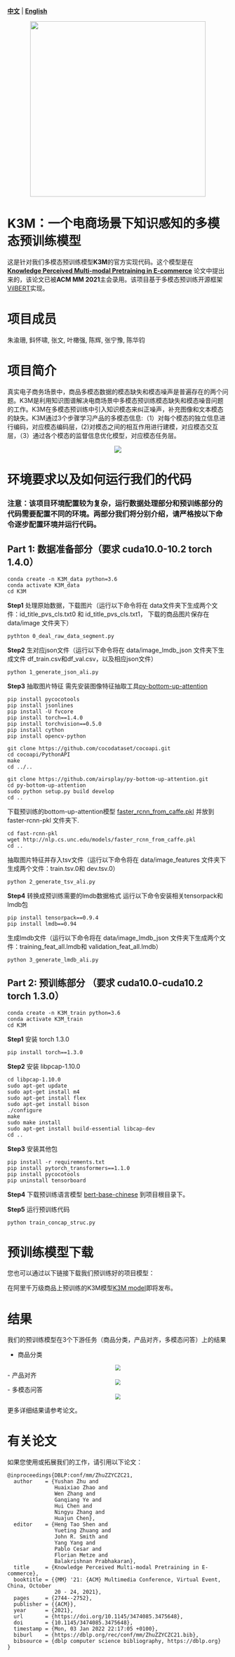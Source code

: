 [**中文**](https://github.com/YushanZhu/K3M/blob/main/README_CN.md) | [**English**](https://github.com/YushanZhu/K3M)

<p align="center">
    <a href="https://github.com/zjunlp/openue"> <img src="https://raw.githubusercontent.com/zjunlp/openue/master/docs/images/logo_zju_klab.png" width="400"/></a>
</p>

# K3M：一个电商场景下知识感知的多模态预训练模型

这是针对我们多模态预训练模型**K3M**的官方实现代码。这个模型是在 **[Knowledge Perceived Multi-modal Pretraining in E-commerce](https://dl.acm.org/doi/pdf/10.1145/3474085.3475648)** 论文中提出来的，该论文已被**ACM MM 2021**主会录用。该项目基于多模态预训练开源框架[VilBERT](https://github.com/facebookresearch/vilbert-multi-task)实现。

# 项目成员
朱渝珊, 鈄怀啸, 张文, 叶橄强, 陈辉, 张宁豫, 陈华钧

# 项目简介
真实电子商务场景中，商品多模态数据的模态缺失和模态噪声是普遍存在的两个问题。K3M是利用知识图谱解决电商场景中多模态预训练模态缺失和模态噪音问题的工作。K3M在多模态预训练中引入知识模态来纠正噪声，补充图像和文本模态的缺失。K3M通过3个步骤学习产品的多模态信息:（1）对每个模态的独立信息进行编码，对应模态编码层，(2)对模态之间的相互作用进行建模，对应模态交互层，（3）通过各个模态的监督信息优化模型，对应模态任务层。
<div align=center><img src="./pics/model.png" style="zoom:100%;" />
</div>


# 环境要求以及如何运行我们的代码
### 注意：该项目环境配置较为复杂，运行数据处理部分和预训练部分的代码需要配置不同的环境。两部分我们将分别介绍，请严格按以下命令逐步配置环境并运行代码。


## Part 1: 数据准备部分（要求 cuda10.0-10.2 torch 1.4.0）

```
conda create -n K3M_data python=3.6
conda activate K3M_data
cd K3M
```
**Step1** 处理原始数据，下载图片（运行以下命令将在 data文件夹下生成两个文件：id_title_pvs_cls.txt0 和 id_title_pvs_cls.txt1， 下载的商品图片保存在 data/image 文件夹下）
```
pythton 0_deal_raw_data_segment.py
```

**Step2** 生对应json文件（运行以下命令将在 data/image_lmdb_json 文件夹下生成文件 df_train.csv和df_val.csv，以及相应json文件）
```
python 1_generate_json_ali.py
```

**Step3** 抽取图片特征
需先安装图像特征抽取工具[py-bottom-up-attention](https://github.com/airsplay/py-bottom-up-attention)
```
pip install pycocotools
pip install jsonlines
pip install -U fvcore
pip install torch==1.4.0
pip install torchvision==0.5.0
pip install cython
pip install opencv-python

git clone https://github.com/cocodataset/cocoapi.git
cd cocoapi/PythonAPI
make
cd ../..

git clone https://github.com/airsplay/py-bottom-up-attention.git
cd py-bottom-up-attention
sudo python setup.py build develop
cd ..
```

下载预训练的bottom-up-attention模型 [faster_rcnn_from_caffe.pkl](http://nlp.cs.unc.edu/models/faster_rcnn_from_caffe.pkl) 并放到 faster-rcnn-pkl 文件夹下.
```
cd fast-rcnn-pkl
wget http://nlp.cs.unc.edu/models/faster_rcnn_from_caffe.pkl
cd ..
```

抽取图片特征并存入tsv文件（运行以下命令将在 data/image_features 文件夹下生成两个文件：train.tsv.0和 dev.tsv.0）
```
python 2_generate_tsv_ali.py
```

**Step4** 转换成预训练需要的lmdb数据格式
运行以下命令安装相关tensorpack和lmdb包
```
pip install tensorpack==0.9.4
pip install lmdb==0.94
```
生成lmdb文件（运行以下命令将在 data/image_lmdb_json 文件夹下生成两个文件：training_feat_all.lmdb和 validation_feat_all.lmdb）
```
python 3_generate_lmdb_ali.py
```


## Part 2: 预训练部分 （要求 cuda10.0-cuda10.2 torch 1.3.0）
```
conda create -n K3M_train python=3.6
conda activate K3M_train
cd K3M
```
**Step1** 安装 torch 1.3.0
```
pip install torch==1.3.0
```

**Step2** 安装 libpcap-1.10.0
```
cd libpcap-1.10.0 
sudo apt-get update
sudo apt-get install m4
sudo apt-get install flex
sudo apt-get install bison
./configure
make
sudo make install
sudo apt-get install build-essential libcap-dev
cd ..
```

**Step3** 安装其他包
```
pip install -r requirements.txt
pip install pytorch_transformers==1.1.0
pip install pycocotools
pip uninstall tensorboard
```

**Step4** 下载预训练语言模型 [bert-base-chinese](https://huggingface.co/bert-base-chinese/tree/main) 到项目根目录下。


**Step5** 运行预训练代码
```
python train_concap_struc.py
```

# 预训练模型下载

您也可以通过以下链接下载我们预训练好的项目模型：

在阿里千万级商品上预训练的K3M模型[K3M model](https://github.com/zjukr/KGPretrain/blob/main/K3M/)即将发布。


# 结果
我们的预训练模型在3个下游任务（商品分类，产品对齐，多模态问答）上的结果
- 商品分类
<div align=center><img src="./pics/result_1.png" style="zoom:80%;" /></div>
- 产品对齐 
<div align=center><img src="./pics/result_2.png" style="zoom:80%;" /></div>
- 多模态问答
<div align=center><img src="./pics/result_3.png" style="zoom:80%;" /></div>

更多详细结果请参考论文。


# 有关论文

如果您使用或拓展我们的工作，请引用以下论文：

```
@inproceedings{DBLP:conf/mm/ZhuZZYCZC21,
  author    = {Yushan Zhu and
               Huaixiao Zhao and
               Wen Zhang and
               Ganqiang Ye and
               Hui Chen and
               Ningyu Zhang and
               Huajun Chen},
  editor    = {Heng Tao Shen and
               Yueting Zhuang and
               John R. Smith and
               Yang Yang and
               Pablo Cesar and
               Florian Metze and
               Balakrishnan Prabhakaran},
  title     = {Knowledge Perceived Multi-modal Pretraining in E-commerce},
  booktitle = {{MM} '21: {ACM} Multimedia Conference, Virtual Event, China, October
               20 - 24, 2021},
  pages     = {2744--2752},
  publisher = {{ACM}},
  year      = {2021},
  url       = {https://doi.org/10.1145/3474085.3475648},
  doi       = {10.1145/3474085.3475648},
  timestamp = {Mon, 03 Jan 2022 22:17:05 +0100},
  biburl    = {https://dblp.org/rec/conf/mm/ZhuZZYCZC21.bib},
  bibsource = {dblp computer science bibliography, https://dblp.org}
}
```

